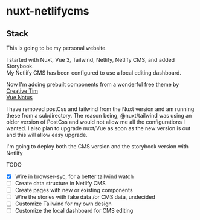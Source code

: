 # nuxt-netlifycms

## Stack

This is going to be my personal website.

I started with Nuxt, Vue 3, Tailwind, Netlify, Netlify CMS, and added Storybook.  
My Netlify CMS has been configured to use a local editing dashboard.

Now I'm adding prebuilt components from a wonderful free theme by
[Creative Tim](https://www.creative-tim.com/)  
[Vue Notus](https://www.creative-tim.com/product/vue-notus)

I have removed postCss and tailwind from the Nuxt version and am running these from a subdirectory. The reason being, @nuxt/tailwind was using an older version of PostCss and would not allow me all the configurations I wanted. I also plan to upgrade nuxt/Vue as soon as the new version is out and this will allow easy upgrade.

I'm going to deploy both the CMS version and the storybook version with Netlify

TODO

- [x] Wire in browser-syc, for a better tailwind watch
- [ ] Create data structure in Netlify CMS
- [ ] Create pages with new or existing components
- [ ] Wire the stories with fake data /or CMS data, undecided
- [ ] Customize Tailwind for my own design
- [ ] Customize the local dashboard for CMS editing
